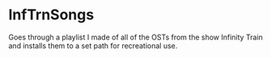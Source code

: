 # InfTrnSongs
Goes through a playlist I made of all of the OSTs from the show Infinity Train and installs them to a set path for recreational use.
